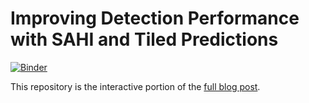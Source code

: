 # Improving Detection Performance with SAHI and Tiled Predictions

[![Binder](http://mybinder.org/badge_logo.svg)](https://mybinder.org/v2/gh/ridgerun-ai/sahi-tutorial/master)

This repository is the interactive portion of the [full blog post](https://www.ridgerun.ai/post/improving-detection-performance-with-sahi-and-tiled-predictions).
